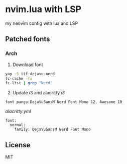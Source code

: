 # nvim.lua with LSP
my neovim config with lua and LSP

## Patched fonts
### Arch
1. Download font
```bash
yay -S ttf-dejavu-nerd
fc-cache -fv
fc-list | grep "Nerd"
```
2. Update i3 and alacritty
*i3*
```
font pango:DejaVuSansM Nerd Font Mono 12, Awesome 10
```

*alacritty.yml*
```
font:
  normal:
    family: DejaVuSansM Nerd Font Mono
```

## License
MIT
